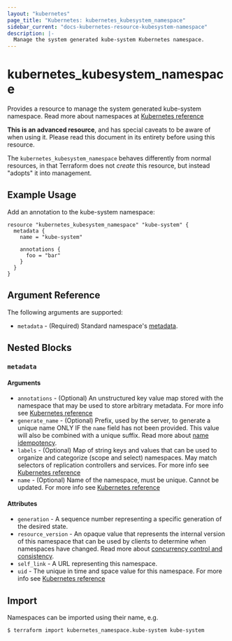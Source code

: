 ```yaml
---
layout: "kubernetes"
page_title: "Kubernetes: kubernetes_kubesystem_namespace"
sidebar_current: "docs-kubernetes-resource-kubesystem-namespace"
description: |-
  Manage the system generated kube-system Kubernetes namespace.
---
```


# kubernetes_kubesystem_namespace

Provides a resource to manage the system generated kube-system namespace.
Read more about namespaces at [Kubernetes reference](https://kubernetes.io/docs/user-guide/namespaces)

**This is an advanced resource**, and has special caveats to be aware of when
using it. Please read this document in its entirety before using this resource.

The `kubernetes_kubesystem_namespace` behaves differently from normal resources, in that
Terraform does not _create_ this resource, but instead "adopts" it
into management.

## Example Usage

Add an annotation to the kube-system namespace:

```hcl
resource "kubernetes_kubesystem_namespace" "kube-system" {
  metadata {
    name = "kube-system"

    annotations {
      foo = "bar"
    }
  }
}

```

## Argument Reference

The following arguments are supported:

* `metadata` - (Required) Standard namespace's [metadata](https://github.com/kubernetes/community/blob/e59e666e3464c7d4851136baa8835a311efdfb8e/contributors/devel/api-conventions.md#metadata).

## Nested Blocks

### `metadata`

#### Arguments

* `annotations` - (Optional) An unstructured key value map stored with the namespace that may be used to store arbitrary metadata. For more info see [Kubernetes reference](http://kubernetes.io/docs/user-guide/annotations)
* `generate_name` - (Optional) Prefix, used by the server, to generate a unique name ONLY IF the `name` field has not been provided. This value will also be combined with a unique suffix. Read more about [name idempotency](https://github.com/kubernetes/community/blob/e59e666e3464c7d4851136baa8835a311efdfb8e/contributors/devel/api-conventions.md#idempotency).
* `labels` - (Optional) Map of string keys and values that can be used to organize and categorize (scope and select) namespaces. May match selectors of replication controllers and services. For more info see [Kubernetes reference](http://kubernetes.io/docs/user-guide/labels)
* `name` - (Optional) Name of the namespace, must be unique. Cannot be updated. For more info see [Kubernetes reference](http://kubernetes.io/docs/user-guide/identifiers#names)

#### Attributes

* `generation` - A sequence number representing a specific generation of the desired state.
* `resource_version` - An opaque value that represents the internal version of this namespace that can be used by clients to determine when namespaces have changed. Read more about [concurrency control and consistency](https://github.com/kubernetes/community/blob/e59e666e3464c7d4851136baa8835a311efdfb8e/contributors/devel/api-conventions.md#concurrency-control-and-consistency).
* `self_link` - A URL representing this namespace.
* `uid` - The unique in time and space value for this namespace. For more info see [Kubernetes reference](http://kubernetes.io/docs/user-guide/identifiers#uids)

## Import

Namespaces can be imported using their name, e.g.

```
$ terraform import kubernetes_namespace.kube-system kube-system
```
